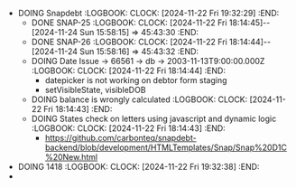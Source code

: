 - DOING Snapdebt
  :LOGBOOK:
  CLOCK: [2024-11-22 Fri 19:32:29]
  :END:
	- DONE SNAP-25
	  :LOGBOOK:
	  CLOCK: [2024-11-22 Fri 18:14:45]--[2024-11-24 Sun 15:58:15] =>  45:43:30
	  :END:
	- DONE SNAP-26
	  :LOGBOOK:
	  CLOCK: [2024-11-22 Fri 18:14:44]--[2024-11-24 Sun 15:58:16] =>  45:43:32
	  :END:
	- DOING Date Issue -> 66561 -> db -> 2003-11-13T9:00:00.000Z
	  :LOGBOOK:
	  CLOCK: [2024-11-22 Fri 18:14:44]
	  :END:
		- datepicker is not working on debtor form staging
		- setVisibleState, visibleDOB
	- DOING balance is wrongly calculated
	  :LOGBOOK:
	  CLOCK: [2024-11-22 Fri 18:14:43]
	  :END:
	- DOING States check on letters using javascript and dynamic logic
	  :LOGBOOK:
	  CLOCK: [2024-11-22 Fri 18:14:43]
	  :END:
		- https://github.com/carbonteq/snapdebt-backend/blob/development/HTMLTemplates/Snap/Snap%20D1C%20New.html
- DOING 1418
  :LOGBOOK:
  CLOCK: [2024-11-22 Fri 19:32:38]
  :END:
-